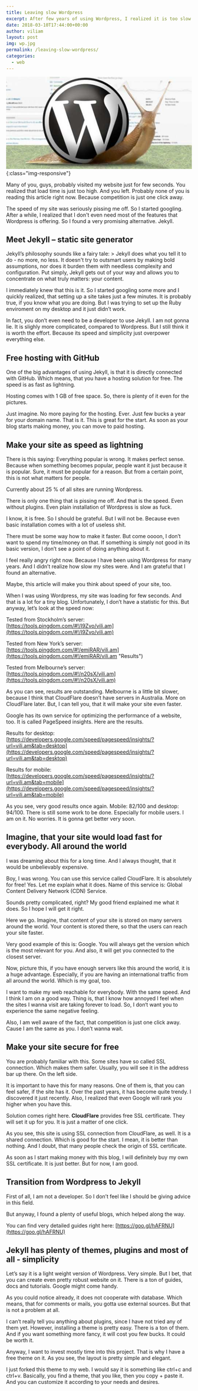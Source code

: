 ```yaml
---
title: Leaving slow Wordpress
excerpt: After few years of using Wordpress, I realized it is too slow for me. So I moved my blog to much faster solution, called Jekyll.
date: 2018-03-10T17:44:00+00:00
author: viliam
layout: post
img: wp.jpg
permalink: /leaving-slow-wordpress/
categories:
  - web
---
```


![Wordpress is very slow](/images/wpslow.jpg){:class="img-responsive"}

Many of you, guys, probably visited my website just for few seconds. You realized that load time is just too high. And you left. Probably none of you is reading this article right now. Because competition is just one click away.

The speed of my site was seriously pissing me off. So I started googling. After a while, I realized that I don't even need most of the features that Wordpress is offering. So I found a very promising alternative. Jekyll.

## Meet Jekyll – static site generator

Jekyll’s philosophy sounds like a fairy tale: > Jekyll does what you tell it to do - no more, no less. It doesn't try to outsmart users by making bold assumptions, nor does it burden them with needless complexity and configuration. Put simply, Jekyll gets out of your way and allows you to concentrate on what truly matters: your content.

I immediately knew that this is it. So I started googling some more and I quickly realized, that setting up a site takes just a few minutes. It is probably true, if you know what you are doing. But I was trying to set up the Ruby enviroment on my desktop and it just didn’t work. 

In fact, you don’t even need to be a developer to use Jekyll. I am not gonna lie. It is slighly more complicated, compared to Wordpress. But I still think it is worth the effort. Because its speed and simplicity just overpower everything else.

## Free hosting with GitHub

One of the big advantages of using Jekyll, is that it is directly connected with GitHub. Which means, that you have a hosting solution for free. The speed is as fast as lightning.

Hosting comes with 1 GB of free space. So, there is plenty of it even for the pictures.

Just imagine. No more paying for the hosting. Ever. Just few bucks a year for your domain name. That is it.
This is great for the start. As soon as your blog starts making money, you can move to paid hosting.

## Make your site as speed as lightning

There is this saying: Everything popular is wrong. It makes perfect sense. Because when something becomes popular, people want it just because it is popular. Sure, it must be popular for a reason. But from a certain point, this is not what matters for people.

Currently about 25 % of all sites are running Wordpress. 

There is only one thing that is pissing me off. And that is the speed. Even without plugins. Even plain installation of Wordpress is slow as fuck.

I know, it is free. So I should be grateful. But I will not be. Because even basic installation comes with a lot of useless shit. 

There must be some way how to make it faster. But come oooon, I don’t want to spend my time/money on that. If something is simply not good in its basic version, I don’t see a point of doing anything about it.

I feel really angry right now. Because I have been using Wordpress for many years. And I didn’t realize how slow my sites were. And I am grateful that I found an alternative.

Maybe, this article will make you think about speed of your site, too.

When I was using Wordpress, my site was loading for few seconds. And that is a lot for a tiny blog. Unfortunately, I don’t have a statistic for this. But anyway, let’s look at the speed now:

Tested from Stockholm’s server: [https://tools.pingdom.com/#!/I9Zvo/vili.am](https://tools.pingdom.com/#!/I9Zvo/vili.am)

Tested from New York’s server: [https://tools.pingdom.com/#!/emiRAR/vili.am](https://tools.pingdom.com/#!/emiRAR/vili.am "Results")

Tested from Melbourne’s server: [https://tools.pingdom.com/#!/n20sX/vili.am](https://tools.pingdom.com/#!/n20sX/vili.am)

As you can see, results are outstanding. Melbourne is a little bit slower, because I think that CloudFlare doesn’t have servers in Australia. More on CloudFlare later. But, I can tell you, that it will make your site even faster. 

Google has its own service for optimizing the performance of a website, too. It is called PageSpeed insights. Here are the results.

Results for desktop: [https://developers.google.com/speed/pagespeed/insights/?url=vili.am&tab=desktop](https://developers.google.com/speed/pagespeed/insights/?url=vili.am&tab=desktop)

Results for mobile: [https://developers.google.com/speed/pagespeed/insights/?url=vili.am&tab=mobile](https://developers.google.com/speed/pagespeed/insights/?url=vili.am&tab=mobile)

As you see, very good results once again. Mobile: 82/100 and desktop: 94/100. There is still some work to be done. Especially for mobile users. I am on it. No worries. It is gonna get better very soon.

## Imagine, that your site would load fast for everybody. All around the world

I was dreaming about this for a long time. And I always thought, that it would be unbelievably expensive.

Boy, I was wrong. You can use this service called CloudFlare. It is absolutely for free! Yes. Let me explain what it does. Name of this service is: Global Content Delivery Network (CDN) Service.

Sounds pretty complicated, right? My good friend explained me what it does. So I hope I will get it right.

Here we go. Imagine, that content of your site is stored on many servers around the world. Your content is stored there, so that the users can reach your site faster.

Very good example of this is: Google. You will always get the version which is the most relevant for you. And also, it will get you connected to the closest server.

Now, picture this, if you have enough servers like this around the world, it is a huge advantage. Especially, if you are having an international traffic from all around the world. Which is my goal, too.

I want to make my web reachable for everybody. With the same speed. And I think I am on a good way. Thing is, that I know how annoyed I feel when the sites I wanna visit are taking forever to load. So, I don‘t want you to experience the same negative feeling.

Also, I am well aware of the fact, that competition is just one click away. Cause I am the same as you. I don’t wanna wait.

## Make your site secure for free

You are probably familiar with this. Some sites have so called SSL connection. Which makes them safer. Usually, you will see it in the address bar up there. On the left side.

It is important to have this for many reasons. One of them is, that you can feel safer, if the site has it. Over the past years, it has become quite trendy. I discovered it just recently. Also, I realized that even Google will rank you higher when you have this.

Solution comes right here. **CloudFlare** provides free SSL certificate. They will set it up for you. It is just a matter of one click.

As you see, this site is using SSL connection from CloudFlare, as well. It is a shared connection. Which is good for the start. I mean, it is better than nothing. And I doubt, that many people check the origin of SSL certificate.

As soon as I start making money with this blog, I will definitely buy my own SSL certificate. It is just better. But for now, I am good.

## Transition from Wordpress to Jekyll

First of all, I am not a developer. So I don’t feel like I should be giving advice in this field.

But anyway, I found a plenty of useful blogs, which helped along the way.

You can find very detailed guides right here: [https://goo.gl/hAFRNU](https://goo.gl/hAFRNU)

## Jekyll has plenty of themes, plugins and most of all - simplicity

Let’s say it is a light weight version of Wordpress. Very simple. But I bet, that you can create even pretty robust website on it. There is a ton of guides, docs and tutorials. Google might come handy.

As you could notice already, it does not cooperate with database. Which means, that for comments or mails, you gotta use external sources. But that is not a problem at all.

I can’t really tell you anything about plugins, since I have not tried any of them yet. 
However, installing a theme is pretty easy. There is a ton of them. And if you want something more fancy, it will cost you few bucks. It could be worth it. 

Anyway, I want to invest mostly time into this project. That is why I have a free theme on it. As you see, the layout is pretty simple and elegant.

I just forked this theme to my web. I would say it is something like ctrl+c and ctrl+v. Basically, you find a theme, that you like, then you copy + paste it. And you can customize it according to your needs and desires.
